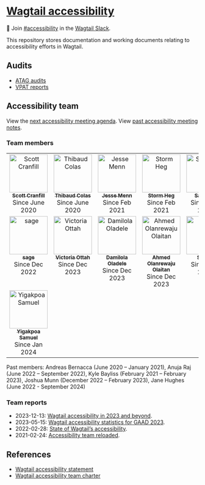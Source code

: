 # [Wagtail accessibility](https://wagtail.github.io/accessibility/)

👋 Join [#accessibility](https://app.slack.com/client/T0K33F93J/CB7L6L5S6) in the [Wagtail Slack](https://github.com/wagtail/wagtail/wiki/slack).

This repository stores documentation and working documents relating to accessibility efforts in Wagtail.

## Audits

- [ATAG audits](./audits/atag/)
- [VPAT reports](./audits/vpat/)

## Accessibility team

View the [next accessibility meeting agenda](https://docs.google.com/document/d/1YUxOs5jYZMd8rX291mDE123xIK7tbD63PzSR9ooFa4c/edit). View [past accessibility meeting notes](https://github.com/wagtail/wagtail/discussions/11394).

### Team members

<!-- Manually update to use joining dates instead of links. -->
<!-- ALL-CONTRIBUTORS-LIST:START - Do not remove or modify this section -->
<!-- prettier-ignore-start -->
<table>
  <tbody>
    <tr>
      <td align="center" valign="top" width="14.28%"><a href="https://jellybeans.lol/"><img src="https://avatars.githubusercontent.com/u/1044670?v=4?s=100" width="100px;" alt="Scott Cranfill"/><br /><sub><b>Scott Cranfill</b></sub></a><br />Since June 2020</td>
      <td align="center" valign="top" width="14.28%"><a href="https://thib.me/"><img src="https://avatars.githubusercontent.com/u/877585?v=4?s=100" width="100px;" alt="Thibaud Colas"/><br /><sub><b>Thibaud Colas</b></sub></a><br />Since June 2020</td>
      <td align="center" valign="top" width="14.28%"><a href="https://jessemenn.com/"><img src="https://avatars.githubusercontent.com/u/1834167?v=4?s=100" width="100px;" alt="Jesse Menn"/><br /><sub><b>Jesse Menn</b></sub></a><br />Since Feb 2021</td>
      <td align="center" valign="top" width="14.28%"><a href="https://github.com/Stormheg"><img src="https://avatars.githubusercontent.com/u/13856515?v=4?s=100" width="100px;" alt="Storm Heg"/><br /><sub><b>Storm Heg</b></sub></a><br />Since Feb 2021</td>
      <td align="center" valign="top" width="14.28%"><a href="https://saptaks.website/"><img src="https://avatars.githubusercontent.com/u/9530293?v=4?s=100" width="100px;" alt="Saptak S"/><br /><sub><b>Saptak S</b></sub></a><br />Since July 2021</td>
      <td align="center" valign="top" width="14.28%"><a href="https://github.com/albinazs"><img src="https://avatars.githubusercontent.com/u/51043550?v=4?s=100" width="100px;" alt="Albina"/><br /><sub><b>Albina</b></sub></a><br />Since Dec 2022</td>
    </tr>
    <tr>
      <td align="center" valign="top" width="14.28%"><a href="https://laymonage.com/"><img src="https://avatars.githubusercontent.com/u/6379424?v=4?s=100" width="100px;" alt="sag​e"/><br /><sub><b>sag​e</b></sub></a><br />Since Dec 2022</td>
      <td align="center" valign="top" width="14.28%"><a href="https://www.behance.net/toriannenna"><img src="https://avatars.githubusercontent.com/u/82820329?v=4?s=100" width="100px;" alt="Victoria Ottah"/><br /><sub><b>Victoria Ottah</b></sub></a><br />Since Dec 2023</td>
      <td align="center" valign="top" width="14.28%"><a href="https://linktr.ee/damilola_oladele"><img src="https://avatars.githubusercontent.com/u/98895460?v=4?s=100" width="100px;" alt="Damilola Oladele"/><br /><sub><b>Damilola Oladele</b></sub></a><br />Since Dec 2023</td>
      <td align="center" valign="top" width="14.28%"><a href="https://github.com/waju-ire"><img src="https://avatars.githubusercontent.com/u/81704192?v=4?s=100" width="100px;" alt="Ahmed Olanrewaju Olaitan"/><br /><sub><b>Ahmed Olanrewaju Olaitan</b></sub></a><br />Since Dec 2023</td>
      <td align="center" valign="top" width="14.28%"><a href="https://github.com/shyusu4"><img src="https://avatars.githubusercontent.com/u/106587342?v=4?s=100" width="100px;" alt="Sherry"/><br /><sub><b>Sherry</b></sub></a><br />Since Dec 2023</td>
      <td align="center" valign="top" width="14.28%"><a href="https://gitlab.com/Morsey187"><img src="https://avatars.githubusercontent.com/u/35934884?v=4?s=100" width="100px;" alt="Ben Morse"/><br /><sub><b>Ben Morse</b></sub></a><br />Since Dec 2023</td>
    </tr>
    <tr>
      <td align="center" valign="top" width="14.28%"><a href="https://github.com/yigakpoa"><img src="https://avatars.githubusercontent.com/u/99066793?v=4?s=100" width="100px;" alt="Yigakpoa Samuel"/><br /><sub><b>Yigakpoa Samuel</b></sub></a><br />Since Jan 2024</td>
    </tr>
  </tbody>
</table>

<!-- prettier-ignore-end -->

<!-- ALL-CONTRIBUTORS-LIST:END -->

Past members: Andreas Bernacca (June 2020 – January 2021), Anuja Raj (June 2022 – September 2022), Kyle Bayliss (February 2021 – February 2023), Joshua Munn (December 2022 – February 2023), Jane Hughes (June 2022 - September 2024)

### Team reports

- 2023-12-13: [Wagtail accessibility in 2023 and beyond](https://wagtail.org/blog/wagtail-accessibility-in-2023-and-beyond/).
- 2023-05-15: [Wagtail accessibility statistics for GAAD 2023](https://wagtail.org/blog/wagtail-accessibility-statistics-for-gaad-2023/).
- 2022-02-28: [State of Wagtail’s accessibility](https://wagtail.org/blog/state-of-wagtail-accessibility/).
- 2021-02-24: [Accessibility team reloaded](https://wagtail.org/blog/accessibility-team-reloaded/).

## References

- [Wagtail accessibility statement](https://wagtail.org/accessibility/)
- [Wagtail accessibility team charter](https://github.com/wagtail/wagtail/wiki/Accessibility-team)
